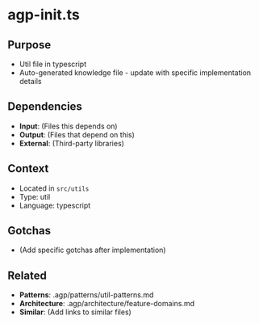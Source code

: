 # agp-init.ts

## Purpose
- Util file in typescript
- Auto-generated knowledge file - update with specific implementation details

## Dependencies
- **Input**: (Files this depends on)
- **Output**: (Files that depend on this)
- **External**: (Third-party libraries)

## Context
- Located in `src/utils`
- Type: util
- Language: typescript

## Gotchas
- (Add specific gotchas after implementation)

## Related
- **Patterns**: .agp/patterns/util-patterns.md
- **Architecture**: .agp/architecture/feature-domains.md
- **Similar**: (Add links to similar files)

